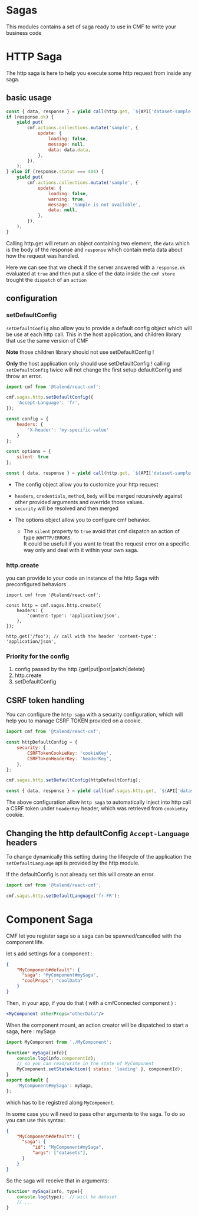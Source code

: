 # Sagas

This modules contains a set of saga ready to use in CMF to write your business code

# HTTP Saga

The http saga is here to help you execute some http request from inside any saga.

## basic usage

```javascript
const { data, response } = yield call(http.get, `${API['dataset-sample']}/${datasetId}`);
if (response.ok) {
	yield put(
		cmf.actions.collections.mutate('sample', {
			update: {
				loading: false,
				message: null,
				data: data.data,
			},
		}),
	);
} else if (response.status === 404) {
	yield put(
		cmf.actions.collections.mutate('sample', {
			update: {
				loading: false,
				warning: true,
				message: 'Sample is not available',
				data: null,
			},
		}),
	);
}
```

Calling http.get will return an object containing two element, the `data` which is the body of the response and `response` which contain meta data about how the request was handled.

Here we can see that we check if the server answered with a `response.ok` evaluated at `true` and then put a slice of the data inside the `cmf store` trought the `dispatch` of an `action`

## configuration
### setDefaultConfig

`setDefaultConfig` also allow you to provide a default config object which will be use at each http call.
This in the host application, and children library that use the same version of CMF

**Note** those children library should not use setDefaultConfig !

**Only** the host application only should use setDefaultConfig !
calling `setDefaultConfig` twice will not change the first setup defaultConfig and throw an error.

```javascript
import cmf from '@talend/react-cmf';

cmf.sagas.http.setDefaultConfig({
	'Accept-Language': 'fr',
});

const config = {
	headers: {
		'X-header': 'my-specific-value'
	}
};

const options = {
	silent: true
};

const { data, response } = yield call(http.get, `${API['dataset-sample']}/${datasetId}`, config, options);
```
* The config object allow you to customize your http request
 + ```headers```, ```credentials```, ```method```, ```body``` will be merged recursively against other provided arguments and override those values.
 + ```security``` will be resolved and then merged

* The options object allow you to configure cmf behavior.

  + The ```silent``` property to ```true``` avoid that cmf dispatch an action of type ```@@HTTP/ERRORS```.<br/>
  It could be usefull if you want to treat the request error on a specific way only and deal with it within your own saga.

### http.create

you can provide to your code an instance of the http Saga with preconfigured behaviors

```
import cmf from '@talend/react-cmf';

const http = cmf.sagas.http.create({
	headers: {
		'content-type': 'application/json',
	},
});

http.get('/foo'); // call with the header 'content-type': 'application/json',
```


### Priority for the config

1. config passed by the http.{get|put|post|patch|delete}
2. http.create
3. setDefaultConfig

## CSRF token handling
You can configure the `http saga` with a security configuration, which will help you to manage CSRF TOKEN provided on a cookie.

```javascript
import cmf from '@talend/react-cmf';

const httpDefaultConfig = {
	security: {
		CSRFTokenCookieKey: 'cookieKey',
		CSRFTokenHeaderKey: 'headerKey',
	},
};

cmf.sagas.http.setDefaultConfig(httpDefaultConfig);

const { data, response } = yield call(cmf.sagas.http.get, `${API['dataset-sample']}/${datasetId}`);
```

The above configuration allow  `http saga` to automatically inject into http call a CSRF token under `headerKey` header, which was retrieved from `cookieKey` cookie.

## Changing the http defaultConfig `Accept-Language` headers

To change dynamically this setting during the lifecycle of the application the `setDefaultLanguage` api is provided by the http module.

If the defaultConfig is not already set this will create an error.
```javascript
import cmf from '@talend/react-cmf';

cmf.sagas.http.setDefaultLanguage('fr-FR');
```

# Component Saga

CMF let you register saga so a saga can be spawned/cancelled with the component life.

let s add settings for a component :

```json
{
    "MyComponent#default": {
      "saga": "MyComponent#mySaga",
      "coolProps": "coolData"
    }
}
```

Then, in your app, if you do that ( with a cmfConnected component ) :

```jsx
<MyComponent otherProps="otherData"/>
```

When the component mount, an action creator will be dispatched to start a saga, here : mySaga

```javascript
import MyComponent from './MyComponent';

function* mySaga(info){
	console.log(info.componentId);
	// so you can read/write in the state of MyComponent
	MyComponent.setStateAction({ status: 'loading' }, componentId);
}
export default {
	'MyComponent#mySaga': mySaga,
};
```

which has to be registred along `MyComponent`.

In some case you will need to pass other arguments to the saga.
To do so you can use this syntax:

```json
{
    "MyComponent#default": {
      "saga": {
		  "id": "MyComponent#mySaga",
		  "args": ["datasets"],
	  }
    }
}
```

So the saga will receive that in arguments:

```javascript
function* mySaga(info, type){
	console.log(type);  // will be dataset
	// ...
}
```
